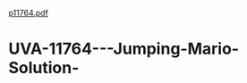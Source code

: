 [p11764.pdf](https://github.com/sofiautilitarian/UVA-11764---Jumping-Mario-Solution-/files/7305374/p11764.pdf)
# UVA-11764---Jumping-Mario-Solution-
